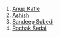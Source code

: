 1. [Anup Kafle](https://github.com/anupkafle)
2. [Ashish](https://github.com/Ak56827)
3. [Sandeep Subedi](https://github.com/sandeepsubedi)
4. [Rochak Sedai](https://github.com/RochakSedai) 
